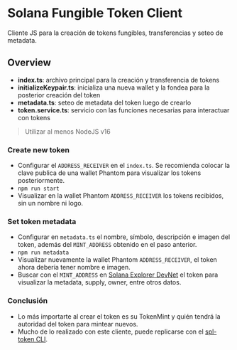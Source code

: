 # Solana Fungible Token Client

Cliente JS para la creación de tokens fungibles, transferencias y seteo de metadata.

## Overview

- **index.ts**: archivo principal para la creación y transferencia de tokens
- **initializeKeypair.ts**: inicializa una nueva wallet y la fondea para la posterior creación del token
- **metadata.ts**: seteo de metadata del token luego de crearlo
- **token.service.ts**: servicio con las funciones necesarias para interactuar con tokens

> Utilizar al menos NodeJS v16

### Create new token

- Configurar el `ADDRESS_RECEIVER` en el `index.ts`. Se recomienda colocar la clave publica de una wallet Phantom para visualizar los tokens posteriormente.
- `npm run start`
- Visualizar en la wallet Phantom `ADDRESS_RECEIVER` los tokens recibidos, sin un nombre ni logo.

### Set token metadata

- Configurar en `metadata.ts` el nombre, símbolo, descripción e imagen del token, además del `MINT_ADDRESS` obtenido en el paso anterior.
- `npm run metadata`
- Visualizar nuevamente la wallet Phantom `ADDRESS_RECEIVER`, el token ahora debería tener nombre e imagen.
- Buscar con el `MINT_ADDRESS` en [Solana Explorer DevNet](https://explorer.solana.com/?cluster=devnet) el token para visualizar la metadata, supply, owner, entre otros datos.

### Conclusión

- Lo más importarte al crear el token es su TokenMint y quién tendrá la autoridad del token para mintear nuevos.
- Mucho de lo realizado con este cliente, puede replicarse con el [spl-token CLI](https://spl.solana.com/token#example-creating-your-own-fungible-token).

